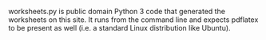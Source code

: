 worksheets.py is public domain Python 3 code that generated the worksheets
on this site.  It runs from the command line and expects pdflatex to be present
as well (i.e. a standard Linux distribution like Ubuntu).

